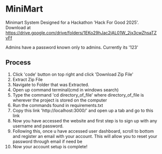 # MiniMart
Minimart System Designed for a Hackathon 'Hack For Good 2025'. Download at https://drive.google.com/drive/folders/1EKo29hJac2jAL01W_2jx3cwZhsaTZvFf


Admins have a password known only to admins. Currently its '123'



## Process
  1) Click 'code' button on top right and click 'Download Zip File'
  2) Extract Zip File
  3) Navigate to Folder that was Extracted.
  4) Open up command terminal(cmd in windows search)
  5) Type the command 'cd directory_of_file' where directory_of_file is wherever the project is stored on the computer
  6) Run the commands found in requirements.txt
  7) Copy this link 'http://localhost:3000/' and open up a tab and go to this link
  8) Now you have accessed the website and first step is to sign up with any username and password.
  9) Following this, once u have accessed user dashboard, scroll to bottom and register an email with your account. This will allow you to reset your password through email if need be
  10) Now your account setup is complete!
